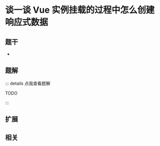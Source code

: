 # 谈一谈 Vue 实例挂载的过程中怎么创建响应式数据


## 题干

- 



## 题解

::: details 点我查看题解

  TODO

:::



## 扩展



## 相关

